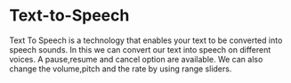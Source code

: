 # Text-to-Speech
Text To Speech is a technology that enables your text to be converted into speech sounds. 
In this we can convert our text into speech on different voices. A pause,resume and cancel option are available. We can also change the volume,pitch and the rate by using range sliders.
